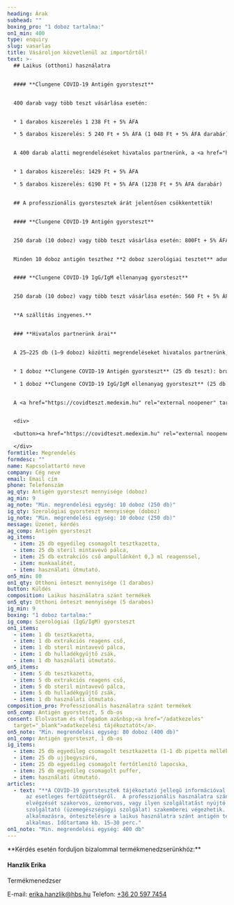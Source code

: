 ```yaml
---
heading: Árak
subhead: ""
boxing_pro: "1 doboz tartalma:"
on1_min: 400
type: enquiry
slug: vasarlas
title: Vásároljon közvetlenül az importőrtől!
text: >-
  ## Laikus (otthoni) használatra


  #### **Clungene COVID-19 Antigén gyorsteszt**


  400 darab vagy több teszt vásárlása esetén:


  * 1 darabos kiszerelés 1 238 Ft + 5% ÁFA

  * 5 darabos kiszerelés: 5 240 Ft + 5% ÁFA (1 048 Ft + 5% ÁFA darabár)


  A 400 darab alatti megrendeléseket hivatalos partnerünk, a <a href="https://covidteszt.medexim.hu" rel="external noopener" target="_blank">medexim.hu</a> szolgálja ki. A Medexim árai: 


  * 1 darabos kiszerelés: 1429 Ft + 5% ÁFA

  * 5 darabos kiszerelés: 6190 Ft + 5% ÁFA (1238 Ft + 5% ÁFA darabár)


  ## A professzionális gyorstesztek árát jelentősen csökkentettük!


  #### **Clungene COVID-19 Antigén gyorsteszt**


  250 darab (10 doboz) vagy több teszt vásárlása esetén: 800Ft + 5% ÁFA / teszt (1 doboz 25 tesztet tartalmaz).


  Minden 10 doboz antigén teszthez **2 doboz szerológiai tesztet** adunk ajándékba!


  #### **Clungene COVID-19 IgG/IgM ellenanyag gyorsteszt**


  250 darab (10 doboz) vagy több teszt vásárlása esetén: 560 Ft + 5% ÁFA / teszt (1 doboz 25 tesztet tartalmaz)


  **A szállítás ingyenes.**


  ### **Hivatalos partnerünk árai**


  A 25–225 db (1–9 doboz) közötti megrendeléseket hivatalos partnerünk, a **<a href="https://covidteszt.medexim.hu" rel="external noopener" target="_blank">medexim.hu</a> webshop** szolgálja ki.


  * 1 doboz **Clungene COVID-19 Antigén gyorsteszt** (25 db teszt): bruttó **36 900 Ft**

  * 1 doboz **Clungene COVID-19 IgG/IgM ellenanyag gyorsteszt** (25 db teszthez **25 pufferoldat**): bruttó **29 900 Ft**


  A <a href="https://covidteszt.medexim.hu" rel="external noopener" target="_blank">medexim.hu</a> webáruházban már elérhető az új **egyedi (1 db-os) kiszerelésű Clungene antigén gyorsteszt is bruttó 1690 Ft.**


  <div>

  <button><a href="https://covidteszt.medexim.hu" rel="external noopener" target="_blank">Vásárlás a <u>medexim.hu</u> oldalon</a></button>

  </div>
formtitle: Megrendelés
formdesc: ""
name: Kapcsolattartó neve
company: Cég neve
email: Email cím
phone: Telefonszám
ag_qty: Antigén gyorsteszt mennyisége (doboz)
ag_min: 9
ag_note: "Min. megrendelési egység: 10 doboz (250 db)"
ig_qty: Szerológiai gyorsteszt mennyisége (doboz)
ig_note: "Min. megrendelési egység: 10 doboz (250 db)"
message: Üzenet, kérdés
ag_comp: Antigén gyorsteszt
ag_items:
  - item: 25 db egyedileg csomagolt tesztkazetta,
  - item: 25 db steril mintavevő pálca,
  - item: 25 db extrakciós cső ampullánként 0,3 ml reagenssel,
  - item: munkaalátét,
  - item: használati útmutató.
on5_min: 80
on1_qty: Otthoni önteszt mennyisége (1 darabos)
button: Küldés
composition: Laikus használatra szánt termékek
on5_qty: Otthoni önteszt mennyisége (5 darabos)
ig_min: 9
boxing: "1 doboz tartalma:"
ig_comp: Szerológiai (IgG/IgM) gyorsteszt
on1_items:
  - item: 1 db tesztkazetta,
  - item: 1 db extrakciós reagens cső,
  - item: 1 db steril mintavevő pálca,
  - item: 1 db hulladékgyűjtő zsák,
  - item: 1 db használati útmutató.
on5_items:
  - item: 5 db tesztkazetta,
  - item: 5 db extrakciós reagens cső,
  - item: 5 db steril mintavevő pálca,
  - item: 5 db hulladékgyűjtő zsák,
  - item: 1 db használati útmutató.
composition_pro: Professzionális használatra szánt termékek
on5_comp: Antigén gyorsteszt, 5 db-os
consent: Elolvastam és elfogadom az&nbsp;<a href="/adatkezeles"
  target="_blank">adatkezelési tájékoztatót</a>.
on5_note: "Min. megrendelési egység: 80 doboz (400 db)"
on1_comp: Antigén gyorsteszt, 1 db-os
ig_items:
  - item: 25 db egyedileg csomagolt tesztkazetta (1-1 db pipetta mellékelve)
  - item: 25 db ujjbegyszúró,
  - item: 25 db egyedileg csomagolt fertőtlenítő lapocska,
  - item: 25 db egyedileg csomagolt puffer,
  - item: használati útmutató.
articles:
  - text: "**A COVID-19 gyorstesztek tájékoztató jellegű információval szolgálnak**
      az esetleges fertőzöttségről.  A professzionális használatra szánt teszt
      elvégzését szakorvos, üzemorvos, vagy ilyen szolgáltatást nyújtó
      szolgáltató (üzemegészségügyi szolgálat) szakemberei végezhetik. Otthoni
      alkalmazásra, öntesztelésre a laikus használatra szánt antigén tesztünk
      alkalmas. Időtartama kb. 15–30 perc."
on1_note: "Min. megrendelési egység: 400 db"
---
```

<div id="termekmenedzser"></div>
**Kérdés esetén forduljon bizalommal termékmenedzserünkhöz:**

#### Hanzlik Erika

Termékmenedzser

E-mail: <a href="mailto:erika.hanzlik@hbs.hu" onclick="gtag_report_conversion('mailto:erika.hanzlik@hbs.hu')">erika.hanzlik@hbs.hu</a>
Telefon: <a href="tel:+36205977454" onclick="gtag_report_conversion('tel:+36205977454')">+36 20 597 7454</a>
